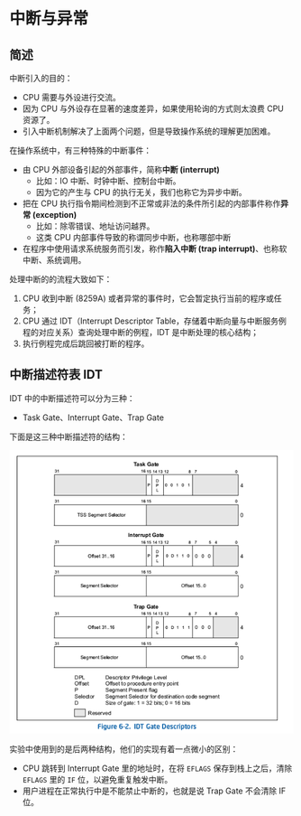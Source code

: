 # 中断与异常

## 简述

中断引入的目的：

* CPU 需要与外设进行交流。
* 因为 CPU 与外设存在显著的速度差异，如果使用轮询的方式则太浪费 CPU 资源了。
* 引入中断机制解决了上面两个问题，但是导致操作系统的理解更加困难。

在操作系统中，有三种特殊的中断事件：

* 由 CPU 外部设备引起的外部事件，简称**中断 (interrupt)**
  * 比如：IO 中断、时钟中断、控制台中断。
  * 因为它的产生与 CPU 的执行无关，我们也称它为异步中断。
* 把在 CPU 执行指令期间检测到不正常或非法的条件所引起的内部事件称作**异常 (exception)**
  * 比如：除零错误、地址访问越界。
  * 这类 CPU 内部事件导致的称谓同步中断，也称哪部中断
* 在程序中使用请求系统服务而引发，称作**陷入中断 (trap interrupt)**、也称软中断、系统调用。

处理中断的的流程大致如下：

1. CPU 收到中断 (8259A) 或者异常的事件时，它会暂定执行当前的程序或任务；
2. CPU 通过 IDT（Interrupt Descriptor Table，存储着中断向量与中断服务例程的对应关系）查询处理中断的例程，IDT 是中断处理的核心结构；
3. 执行例程完成后跳回被打断的程序。

## 中断描述符表 IDT

IDT 中的中断描述符可以分为三种：

* Task Gate、Interrupt Gate、Trap Gate

下面是这三种中断描述符的结构：

![InterruptDescriptor](../../../.gitbook/assets/InterruptDescriptor.png)

实验中使用到的是后两种结构，他们的实现有着一点微小的区别：

* CPU 跳转到 Interrupt Gate 里的地址时，在将 `EFLAGS` 保存到栈上之后，清除 `EFLAGS` 里的 `IF` 位，以避免重复触发中断。
* 用户进程在正常执行中是不能禁止中断的，也就是说 Trap Gate 不会清除 IF 位。
